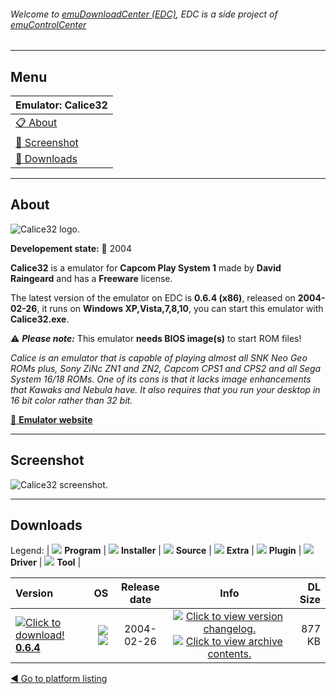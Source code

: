 ###### Welcome to [emuDownloadCenter (EDC)](https://github.com/PhoenixInteractiveNL/emuDownloadCenter/wiki/), EDC is a side project of [emuControlCenter](https://github.com/PhoenixInteractiveNL/emuControlCenter/wiki/)
***
## Menu
| **Emulator: Calice32** |
|:---------|
| [:clipboard: About](#about) |
| [:sunrise: Screenshot](#screenshot) |
| [:floppy_disk: Downloads](#downloads) |
***
## About
![](https://github.com/PhoenixInteractiveNL/emuDownloadCenter/wiki/images_emulator/calice_logo_200.jpg "Calice32 logo.")

**Developement state:** :red_circle: 2004

**Calice32** is a emulator for **Capcom Play System 1** made by **David Raingeard** and has a **Freeware** license.

The latest version of the emulator on EDC is **0.6.4 (x86)**, released on **2004-02-26**, it runs on **Windows XP,Vista,7,8,10**, you can start this emulator with **Calice32.exe**.

:warning: _**Please note:**_ This emulator **needs BIOS image(s)** to start ROM files!

_Calice is an emulator that is capable of playing almost all SNK Neo Geo ROMs plus, Sony ZiNc ZN1 and ZN2, Capcom CPS1 and CPS2 and all Sega System 16/18 ROMs. One of its cons is that it lacks image enhancements that Kawaks and Nebula have. It also requires that you run your desktop in 16 bit color rather than 32 bit._

[:link: **Emulator website**](http://calice.emuunlim.com/)
***
## Screenshot
![](https://raw.githubusercontent.com/PhoenixInteractiveNL/emuDownloadCenter/master/hooks/calice/emulator_screen_01.jpg "Calice32 screenshot.")
***
## Downloads
Legend: | 
![](https://raw.githubusercontent.com/wiki/PhoenixInteractiveNL/emuDownloadCenter/images_misc/icon_program_24.png) **Program** | 
![](https://raw.githubusercontent.com/wiki/PhoenixInteractiveNL/emuDownloadCenter/images_misc/icon_installer_24.png) **Installer** | 
![](https://raw.githubusercontent.com/wiki/PhoenixInteractiveNL/emuDownloadCenter/images_misc/icon_source_code_24.png) **Source** | 
![](https://raw.githubusercontent.com/wiki/PhoenixInteractiveNL/emuDownloadCenter/images_misc/icon_extra_24.png) **Extra** | 
![](https://raw.githubusercontent.com/wiki/PhoenixInteractiveNL/emuDownloadCenter/images_misc/icon_plugin_24.png) **Plugin** | 
![](https://raw.githubusercontent.com/wiki/PhoenixInteractiveNL/emuDownloadCenter/images_misc/icon_driver_24.png) **Driver** | 
![](https://raw.githubusercontent.com/wiki/PhoenixInteractiveNL/emuDownloadCenter/images_misc/icon_tool_24.png) **Tool** | 
 
| Version | OS | Release date | Info | DL Size |
|:--------|---:|:------------:|:----:|--------:|
| [![](https://raw.githubusercontent.com/wiki/PhoenixInteractiveNL/emuDownloadCenter/images_misc/icon_program_24.png "Click to download!")  **0.6.4**](https://github.com/PhoenixInteractiveNL/edc-repo0003/raw/master/calice/0.6.4.7z) | ![](https://raw.githubusercontent.com/wiki/PhoenixInteractiveNL/emuDownloadCenter/images_misc/logo_windows_24.png) ![](https://raw.githubusercontent.com/wiki/PhoenixInteractiveNL/emuDownloadCenter/images_misc/icon_32-bit_24.png) | 2004-02-26 | [![](https://raw.githubusercontent.com/wiki/PhoenixInteractiveNL/emuDownloadCenter/images_misc/icon_changelog_24.png "Click to view version changelog.")](https://github.com/PhoenixInteractiveNL/edc-repo0003/blob/master/calice/0.6.4_changelog.txt) [![](https://raw.githubusercontent.com/wiki/PhoenixInteractiveNL/emuDownloadCenter/images_misc/icon_contents_24.png "Click to view archive contents.")](https://github.com/PhoenixInteractiveNL/edc-repo0003/blob/master/calice/0.6.4_contents.txt) | 877 KB |

[:arrow_backward: Go to platform listing](https://github.com/PhoenixInteractiveNL/emuDownloadCenter/wiki/EDC-Platform-List)
